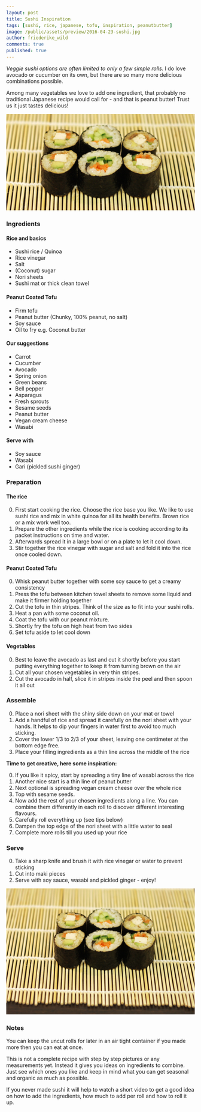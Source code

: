 ```yaml
---
layout: post
title: Sushi Inspiration
tags: [sushi, rice, japanese, tofu, inspiration, peanutbutter]
image: /public/assets/preview/2016-04-23-sushi.jpg
author: friederike_wild
comments: true
published: true
---
```



*Veggie sushi options are often limited to only a few simple rolls.* I do love avocado or cucumber on its own, but there are so many more delicious combinations possible.

Among many vegetables we love to add one ingredient, that probably no traditional Japanese recipe would call for - and that is peanut butter! Trust us it just tastes delicious!


<!--more-->

![Sushi](/public/assets/2016-04-23-sushi_narrow.jpg "Sushi")

### Ingredients



#### Rice and basics

* Sushi rice / Quinoa
* Rice vinegar
* Salt
* (Coconut) sugar
* Nori sheets
* Sushi mat or thick clean towel


#### Peanut Coated Tofu
* Firm tofu
* Peanut butter (Chunky, 100% peanut, no salt)
* Soy sauce
* Oil to fry e.g. Coconut butter


#### Our suggestions

* Carrot
* Cucumber
* Avocado
* Spring onion
* Green beans
* Bell pepper
* Asparagus
* Fresh sprouts
* Sesame seeds
* Peanut butter
* Vegan cream cheese
* Wasabi


#### Serve with
* Soy sauce
* Wasabi
* Gari (pickled sushi ginger)



### Preparation


#### The rice

0. First start cooking the rice. Choose the rice base you like. We like to use sushi rice and mix in white quinoa for all its health benefits. Brown rice or a mix work well too.
0. Prepare the other ingredients while the rice is cooking according to its packet instructions on time and water. 
0. Afterwards spread it in a large bowl or on a plate to let it cool down.
0. Stir together the rice vinegar with sugar and salt and fold it into the rice once cooled down.


#### Peanut Coated Tofu

0. Whisk peanut butter together with some soy sauce to get a creamy consistency
0. Press the tofu between kitchen towel sheets to remove some liquid and make it firmer holding together
0. Cut the tofu in thin stripes. Think of the size as to fit into your sushi rolls.
0. Heat a pan with some coconut oil.
0. Coat the tofu with our peanut mixture.
0. Shortly fry the tofu on high heat from two sides
0. Set tofu aside to let cool down


#### Vegetables

0. Best to leave the avocado as last and cut it shortly before you start putting everything together to keep it from turning brown on the air
0. Cut all your chosen vegetables in very thin stripes.
0. Cut the avocado in half, slice it in stripes inside the peel and then spoon it all out


### Assemble
0. Place a nori sheet with the shiny side down on your mat or towel
0. Add a handful of rice and spread it carefully on the nori sheet with your hands. It helps to dip your fingers in water first to avoid too much sticking.
0. Cover the lower 1/3 to 2/3 of your sheet, leaving one centimeter at the bottom edge free.
0. Place your filling ingredients as a thin line across the middle of the rice

**Time to get creative, here some inspiration:**

0. If you like it spicy, start by spreading a tiny line of wasabi across the rice
0. Another nice start is a thin line of peanut butter
0. Next optional is spreading vegan cream cheese over the whole rice
0. Top with sesame seeds.
0. Now add the rest of your chosen ingredients along a line. You can combine them differently in each roll to discover different interesting flavours.
0. Carefully roll everything up (see tips below)
0. Dampen the top edge of the nori sheet with a little water to seal
0. Complete more rolls till you used up your rice


### Serve

0. Take a sharp knife and brush it with rice vinegar or water to prevent sticking
0. Cut into maki pieces 
0. Serve with soy sauce, wasabi and pickled ginger - enjoy!

![The resulting sushi](/public/assets/2016-04-23-sushi.jpg "The resulting sushi")


### Notes

You can keep the uncut rolls for later in an air tight container if you made more then you can eat at once.

This is not a complete recipe with step by step pictures or any measurements yet. Instead it gives you ideas on ingredients to combine. Just see which ones you like and keep in mind what you can get seasonal and organic as much as possible.

If you never made sushi it will help to watch a short video to get a good idea on how to add the ingredients, how much to add per roll and how to roll it up.




